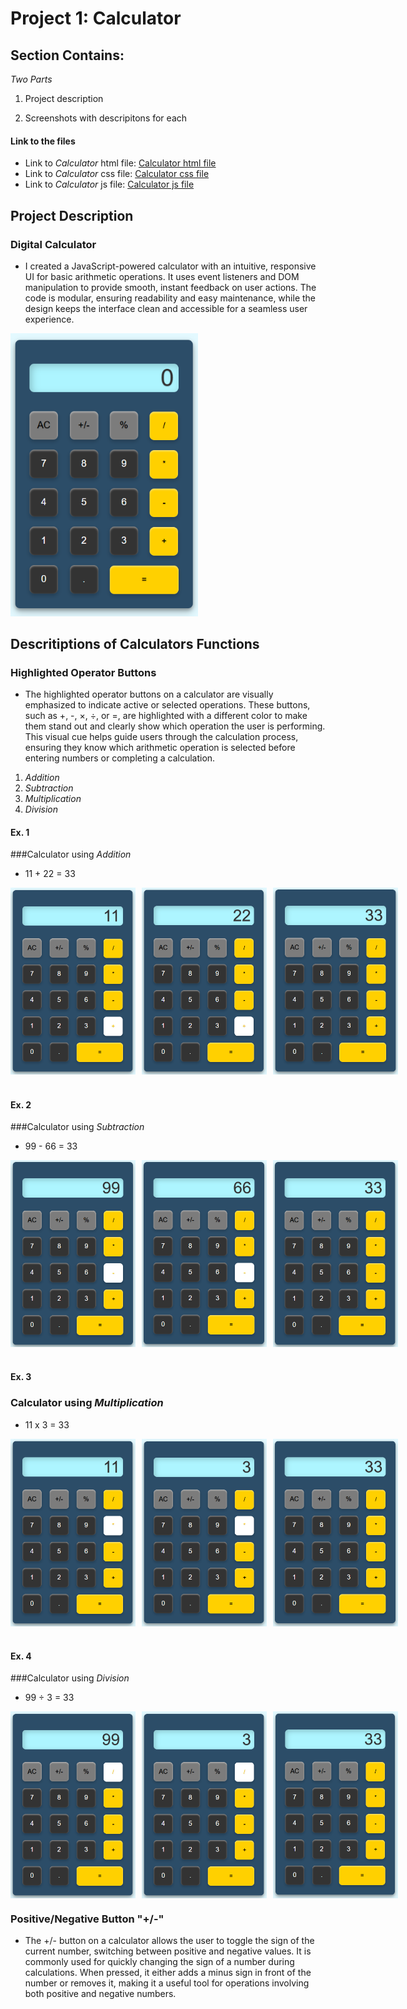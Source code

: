 # Project 1: Calculator 

## Section Contains:

*Two Parts*

1. Project description

2. Screenshots with descripitons for each

#### Link to the files

* Link to *Calculator* html file: [Calculator html file](index.html "html file")
* Link to *Calculator* css file: [Calculator css file](style.css "css file")
* Link to *Calculator* js file: [Calculator js file](function.js "js file")

## Project Description

### Digital Calculator

* I created a JavaScript-powered calculator with an intuitive, responsive UI for basic arithmetic operations. It uses event listeners and DOM manipulation to provide smooth, instant feedback on user actions. The code is modular, ensuring readability and easy maintenance, while the design keeps the interface clean and accessible for a seamless user experience.

<img src="img/p1_calculator.PNG" alt="Calculator IMG 1" title="Calculator" width="300" height="auto">

## Descritiptions of Calculators Functions

### Highlighted Operator Buttons

* The highlighted operator buttons on a calculator are visually emphasized to indicate active or selected operations. These buttons, such as +, -, ×, ÷, or =, are highlighted with a different color to make them stand out and clearly show which operation the user is performing. This visual cue helps guide users through the calculation process, ensuring they know which arithmetic operation is selected before entering numbers or completing a calculation.
1. *Addition* 
2. *Subtraction* 
3. *Multiplication* 
4. *Division*

#### Ex. 1 
###Calculator using *Addition*

* 11 + 22 = 33 

<div style="display: flex; gap: 10px;">
    <img src="img/addition_1.PNG" alt="11" title="11" width="200">
    <img src="img/addition_2.PNG" alt="22" title="22" width="200">
    <img src="img/addition_3.PNG" alt="33" title="33" width="200">    
</div>

# 

#### Ex. 2 
###Calculator using *Subtraction*

* 99 - 66 = 33

<div style="display: flex; gap: 10px;">
    <img src="img/subtraction_1.PNG" alt="99" title="99" width="200">
    <img src="img/subtraction_2.PNG" alt="66" title="66" width="200">
    <img src="img/subtraction_3.PNG" alt="33" title="33" width="200">    
</div>

#

#### Ex. 3 
### Calculator using *Multiplication*

* 11 x 3 = 33

<div style="display: flex; gap: 10px;">
    <img src="img/multiplication_1.PNG" alt="11" title="11" width="200">
    <img src="img/multiplication_2.PNG" alt="3" title="3" width="200">
    <img src="img/multiplication_3.PNG" alt="33" title="33" width="200">    
</div>

#

#### Ex. 4 
###Calculator using *Division*

* 99 ÷ 3 = 33

<div style="display: flex; gap: 10px;">
    <img src="img/division_1.PNG" alt="99" title="99" width="200">
    <img src="img/division_2.PNG" alt="3" title="3" width="200">
    <img src="img/division_3.PNG" alt="33" title="33" width="200">    
</div>


### Positive/Negative Button "+/-"

* The +/- button on a calculator allows the user to toggle the sign of the current number, switching between positive and negative values. It is commonly used for quickly changing the sign of a number during calculations. When pressed, it either adds a minus sign in front of the number or removes it, making it a useful tool for operations involving both positive and negative numbers.









